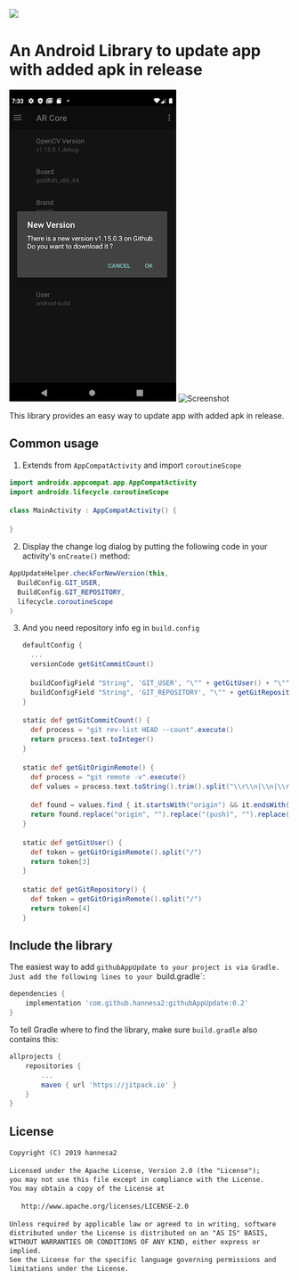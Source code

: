 [![](https://jitpack.io/v/hannesa2/githubAppUpdate.svg)](https://jitpack.io/#hannesa2/githubAppUpdate)

# An Android Library to update app with added apk in release 

![Screenshot](screenshot_1.png)
![Screenshot](screenshot_2.png)

This library provides an easy way to update app with added apk in release.

## Common usage

1. Extends from `AppCompatActivity` and import `coroutineScope`

  ```java
  import androidx.appcompat.app.AppCompatActivity
  import androidx.lifecycle.coroutineScope
  
  class MainActivity : AppCompatActivity() {
    
  }
  ```

2. Display the change log dialog by putting the following code in your activity's `onCreate()` method:

  ```java
  AppUpdateHelper.checkForNewVersion(this, 
    BuildConfig.GIT_USER, 
    BuildConfig.GIT_REPOSITORY, 
    lifecycle.coroutineScope
  )
  ```
  
3. And you need repository info eg in `build.config`
  
    ```groovy
    defaultConfig {
      ...
      versionCode getGitCommitCount()
    
      buildConfigField "String", 'GIT_USER', "\"" + getGitUser() + "\""
      buildConfigField "String", 'GIT_REPOSITORY', "\"" + getGitRepository() + "\""
    }
    
    static def getGitCommitCount() {
      def process = "git rev-list HEAD --count".execute()
      return process.text.toInteger()
    }
    
    static def getGitOriginRemote() {
      def process = "git remote -v".execute()
      def values = process.text.toString().trim().split("\\r\\n|\\n|\\r")
    
      def found = values.find { it.startsWith("origin") && it.endsWith("(push)") }
      return found.replace("origin", "").replace("(push)", "").replace(".git", "").trim()
    }
    
    static def getGitUser() {
      def token = getGitOriginRemote().split("/")
      return token[3]
    }
    
    static def getGitRepository() {
      def token = getGitOriginRemote().split("/")
      return token[4]
    }
    ```

## Include the library

The easiest way to add `githubAppUpdate to your project is via Gradle. Just add the following lines to your `build.gradle`:

```groovy
dependencies {
    implementation 'com.github.hannesa2:githubAppUpdate:0.2'
}
```

To tell Gradle where to find the library, make sure `build.gradle` also contains this:

```groovy
allprojects {
    repositories {
        ...
        maven { url 'https://jitpack.io' }
    }
}
```

## License

    Copyright (C) 2019 hannesa2

    Licensed under the Apache License, Version 2.0 (the "License");
    you may not use this file except in compliance with the License.
    You may obtain a copy of the License at

       http://www.apache.org/licenses/LICENSE-2.0

    Unless required by applicable law or agreed to in writing, software
    distributed under the License is distributed on an "AS IS" BASIS,
    WITHOUT WARRANTIES OR CONDITIONS OF ANY KIND, either express or implied.
    See the License for the specific language governing permissions and
    limitations under the License.
